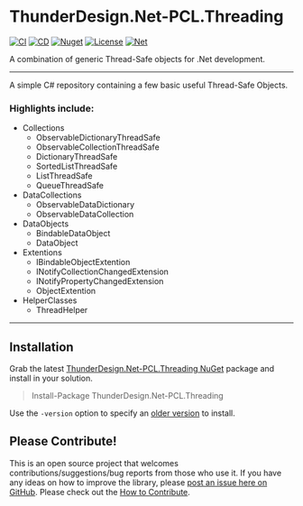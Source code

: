 # ThunderDesign.Net-PCL.Threading
[![CI](https://github.com/ThunderDesign/ThunderDesign.Net-PCL.Threading/actions/workflows/CI.yml/badge.svg)](https://github.com/ThunderDesign/ThunderDesign.Net-PCL.Threading/actions/workflows/CI.yml)
[![CD](https://github.com/ThunderDesign/ThunderDesign.Net-PCL.Threading/actions/workflows/CD.yml/badge.svg)](https://github.com/ThunderDesign/ThunderDesign.Net-PCL.Threading/actions/workflows/CD.yml)
[![Nuget](https://img.shields.io/nuget/v/ThunderDesign.Net-PCL.Threading)](https://www.nuget.org/packages/ThunderDesign.Net-PCL.Threading)
[![License](https://img.shields.io/github/license/ThunderDesign/ThunderDesign.Net-PCL.Threading)](https://github.com/ThunderDesign/ThunderDesign.Net-PCL.Threading/blob/main/LICENSE)
[![Net](https://img.shields.io/badge/.net%20standard-v1.0%20--%20v2.1-blue)](https://github.com/ThunderDesign/ThunderDesign.Net-PCL.Threading/blob/main/README.md)

A combination of generic Thread-Safe objects for .Net development.

----

A simple C# repository containing a few basic useful Thread-Safe Objects.
### Highlights include:

- Collections
  - ObservableDictionaryThreadSafe
  - ObservableCollectionThreadSafe
  - DictionaryThreadSafe
  - SortedListThreadSafe
  - ListThreadSafe
  - QueueThreadSafe
- DataCollections
  - ObservableDataDictionary
  - ObservableDataCollection
- DataObjects
  - BindableDataObject
  - DataObject
- Extentions
  - IBindableObjectExtention
  - INotifyCollectionChangedExtension
  - INotifyPropertyChangedExtension
  - ObjectExtention
- HelperClasses
  - ThreadHelper

----

## Installation

Grab the latest [ThunderDesign.Net-PCL.Threading NuGet](https://www.nuget.org/packages/ThunderDesign.Net-PCL.Threading) package and install in your solution.

> Install-Package ThunderDesign.Net-PCL.Threading

Use the `-version` option to specify an [older version](https://www.nuget.org/packages/ThunderDesign.Net-PCL.Threading#versions-tab) to install.

## Please Contribute!

This is an open source project that welcomes contributions/suggestions/bug reports from those who use it. If you have any ideas on how to improve the library, please [post an issue here on GitHub](https://github.com/ThunderDesign/ThunderDesign.Net-PCL.Threading/issues). Please check out the [How to Contribute](https://github.com/ThunderDesign/ThunderDesign.Net-PCL.Threading/blob/main/.github/CONTRIBUTING.md).

